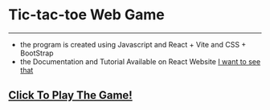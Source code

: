 # Tic-tac-toe Web Game

---
- the program is created using Javascript and React + Vite and CSS + BootStrap
- the Documentation and Tutorial Available on React Website [I want to see that](https://react.dev/learn/tutorial-tic-tac-toe)

## [Click To Play The Game!](https://retiortuk.github.io/TicTacToe-WebGame/)
